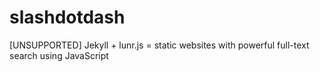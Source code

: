 # slashdotdash
[UNSUPPORTED] Jekyll + lunr.js = static websites with powerful full-text search using JavaScript
